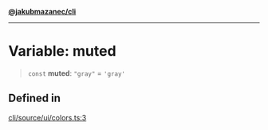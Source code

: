 [**@jakubmazanec/cli**](../../../README.md)

---

# Variable: muted

> `const` **muted**: `"gray"` = `'gray'`

## Defined in

[cli/source/ui/colors.ts:3](https://github.com/jakubmazanec/tools/blob/0633c96618f3c6692ade528aee0f27ac091468a5/packages/cli/source/ui/colors.ts#L3)
